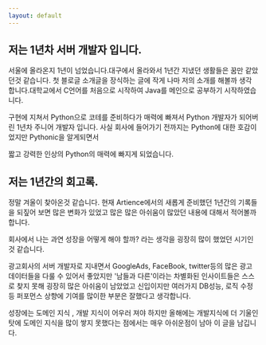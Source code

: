 ```yaml
---
layout: default
---
```


저는 1년차 서버 개발자 입니다.
---

서울에 올라온지 1년이 넘었습니다.대구에서 올라와서 1년간 지냈던 생활들은 꿈만 같았던것 같습니다.
첫 블로글 소개글을 장식하는 글에 작게 나마 저의 소개를 해볼까 생각 합니다.대학교에서 C언어를 처음으로 시작하여 Java를 메인으로 공부하기 시작하였습니다.

구현에 지쳐서 Python으로 코테를 준비하다가 매력에 빠져서 Python 개발자가 되어버린 1년차 주니어 개발자 입니다.
사실 회사에 들어가기 전까지는 Python에 대한 호감이었지만 Pythonic을 알게되면서

짧고 강력한 인상의 Python의
매력에 빠지게 되었습니다.



저는 1년간의 회고록.
---

정말 겨울이 찾아온것 같습니다.
현재 Artience에서의 새롭게 준비했던 1년간의 기록들을 되짚어 보면
많은 변화가 있었고 많은 많은 아쉬움이 많았던 내용에 대해서 적어볼까 합니다.

회사에서 나는 과연 성장을 어떻게 해야 할까? 라는 생각을 굉장히 많이 했었던 시기인것 같습니다.

광고회사의 서버 개발자로 지내면서 GoogleAds, FaceBook, twitter등의 많은 광고 데이터들을 다룰 수 있어서 좋았지만 '남들과 다른'이라는 차별화된 인사이트들은 스스로 찾지 못해 굉장히 많은 아쉬움이 남았었고 신입이지만 여러가지 DB성능, 로직 수정등 퍼포먼스 상향에 기여를 많이한 부분은 잘했다고 생각합니다.

성장에는 도메인 지식 , 개발 지식이 어우러 져야 하지만 올해에는 개발지식에 더 기울인 탓에 도메인 지식을 많이 쌓지 못했다는 점에서는 매우 아쉬운점이 남아 이 글을 남깁니다.



